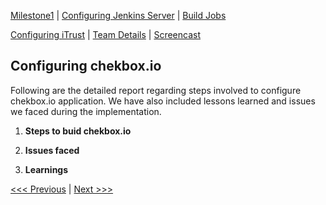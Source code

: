 [Milestone1](README.md) | [Configuring Jenkins Server](Jenkins.md) | [Build Jobs](JenkinsJobBuilder.md)

[Configuring iTrust](ITrust.md) | [Team Details](Team.md) | [Screencast](Screencast.md)

Configuring chekbox.io
----------------------------------

Following are the detailed report regarding steps involved to configure chekbox.io application. We have also included lessons learned and issues we faced during the implementation.

1. **Steps to buid chekbox.io**

2. **Issues faced**

3. **Learnings**

[<<< Previous](JenkinsJobBuilder.md) | [Next >>>](ITrust.md)